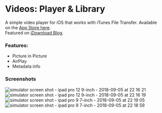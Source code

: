 # Videos: Player & Library
A simple video player for iOS that works with iTunes File Transfer. Available on the [App Store here](https://itunes.apple.com/us/app/10.2-videos-fix/id1190990668?mt=8).  
Featured on [iDownload Blog](http://www.idownloadblog.com/2017/01/17/apples-new-tv-app-doesnt-like-ripped-dvds-here-are-some-workarounds/).

### Features:
- Picture in Picture
- AirPlay
- Metadata info

### Screenshots
![simulator screen shot - ipad pro 12 9-inch - 2018-09-05 at 22 16 21](https://user-images.githubusercontent.com/13894518/45276269-0bafa080-b476-11e8-97f1-a88cf312f072.png)
![simulator screen shot - ipad pro 12 9-inch - 2018-09-05 at 22 16 19](https://user-images.githubusercontent.com/13894518/45276270-0bafa080-b476-11e8-88ec-5c9ace18a489.png)
![simulator screen shot - ipad pro 9 7-inch - 2018-09-05 at 22 19 05](https://user-images.githubusercontent.com/13894518/45276271-0c483700-b476-11e8-9530-ebd6d30923d0.jpg)
![simulator screen shot - ipad pro 9 7-inch - 2018-09-05 at 22 18 59](https://user-images.githubusercontent.com/13894518/45276272-0c483700-b476-11e8-9bc7-06f517318f39.jpg)